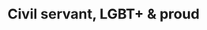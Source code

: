 ---
layout: image-maker
form-fields: civil-servant-and-proud
styles: "font-family: 'PrideON';"
title: "Civil servant, LGBT+ & proud"
excerpt: "Use this tool to create digital assets for PrideON."
permalink: /civil-servant-and-proud
---